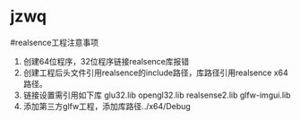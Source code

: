 # jzwq

#realsence工程注意事项
1. 创建64位程序，32位程序链接realsence库报错
2. 创建工程后头文件引用realsence的include路径，库路径引用realsence x64路径。
3. 链接设置需引用如下库
glu32.lib
opengl32.lib
realsense2.lib
glfw-imgui.lib
4. 添加第三方glfw工程，添加库路径../x64/Debug
